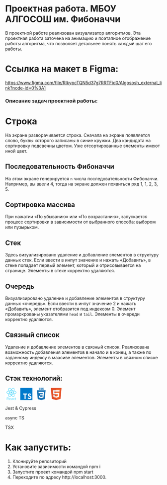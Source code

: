 # Проектная работа. МБОУ АЛГОСОШ им. Фибоначчи

В проектной работе реализован визуализатор алгоритмов. Эта проектная работа заточена на анимацию и поэтапное отображение работы алгоритма, что позволяет детальнее понять каждый шаг его работы.

# Ссылка на макет в Figma: 
https://www.figma.com/file/RIkypcTQN5d37g7RRTFid0/Algososh_external_link?node-id=0%3A1

### Описание задач проектной работы:
# Строка
На экране разворачивается строка. Сначала на экране появляется слово, буквы которого записаны в синие кружки. 
Два кандидата на сортировку подсвечны цветом. Уже отсортированные элементы имеют иной цвет. 

## Последовательность Фибоначчи
На этом экране генерируется `n` числа последовательности Фибоначчи. 
Например, вы ввели 4, тогда на экране должен появиться ряд 1, 1, 2, 3, 5. 

## Сортировка массива
При нажатии «По убыванию» или «По возрастанию», запускается процесс сортировки в зависимости от выбранного способа: выбором или пузырьком.

## Стек
Здесь визуализировано удаление и добавление элементов в структуру данных стек. Если ввести в инпут значение и нажать «Добавить», в стеке попадает первый элемент, который и отрисовывается на странице. Элементы в стеке корректно удаляются.

## Очередь
Визуализировано удаление и добавление элементов в структуру данных «очередь».
Если ввести в инпут значение 2 и нажать «Добавить», элемент отобразится под индексом 0. Элемент промаркрованы указателями `head` и `tail`. Элементы в очереди корректно удаляются.

## Связный список
Удаление и добавление элементов в связный список. Реализована возможность добавления элементов в начало и в конец, а также по заданному индексу в маасиве элементов. Элементы в связном списке корректно удаляются.

## Стэк технологий:
<div>
  <img src="https://github.com/devicons/devicon/blob/master/icons/react/react-original-wordmark.svg" title="React" alt="React" width="40" height="40">&nbsp;
  <img src="https://github.com/devicons/devicon/blob/master/icons/typescript/typescript-original.svg" title="TypeScript" width="40" height="40">&nbsp;
  <img src="https://github.com/devicons/devicon/blob/master/icons/css3/css3-plain-wordmark.svg"  title="CSS3" alt="CSS" width="40" height="40"/>&nbsp;
  <img src="https://github.com/devicons/devicon/blob/master/icons/html5/html5-original.svg" title="HTML5" alt="HTML" width="40" height="40"/>&nbsp;
  <p>Jest & Cypress</p>
  <p>async TS</p>
  <p>TSX</p>
</div>

# Как запустить:
1. Клонируйте репозиторий
2. Установите зависимости командой npm i
3. Запустите проект командой npm start
4. Переходите по адресу http://localhost:3000.

